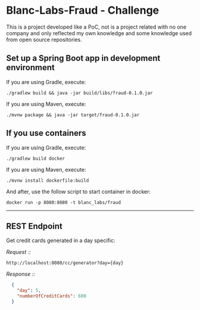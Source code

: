 # Blanc-Labs-Fraud - Challenge

This is a project developed like a PoC, not is a project related with no one company and only reflected my own knowledge and some knowledge used from open source repositories.

## Set up a Spring Boot app in development environment

If you are using Gradle, execute:

`./gradlew build && java -jar build/libs/fraud-0.1.0.jar`

If you are using Maven, execute:

`./mvnw package && java -jar target/fraud-0.1.0.jar`

## If you use containers

If you are using Gradle, execute:

`./gradlew build docker`

If you are using Maven, execute:

`./mvnw install dockerfile:build`

And after, use the follow script to start container in docker:

`docker run -p 8080:8080 -t blanc_labs/fraud`

---

## REST Endpoint

Get credit cards generated in a day specific:

_Request ::_

`http://localhost:8080/cc/generator?day={day}`

_Response ::_
  ```json
    {
      "day": 5,
      "numberOfCreditCards": 600
    }
  ```

